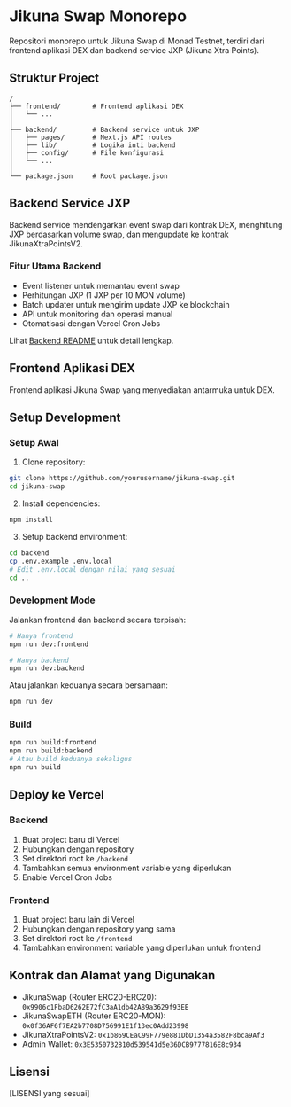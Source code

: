 # Jikuna Swap Monorepo

Repositori monorepo untuk Jikuna Swap di Monad Testnet, terdiri dari frontend aplikasi DEX dan backend service JXP (Jikuna Xtra Points).

## Struktur Project

```
/
├── frontend/        # Frontend aplikasi DEX
│   └── ...
│
├── backend/         # Backend service untuk JXP
│   ├── pages/       # Next.js API routes
│   ├── lib/         # Logika inti backend
│   ├── config/      # File konfigurasi
│   └── ...
│
└── package.json     # Root package.json
```

## Backend Service JXP

Backend service mendengarkan event swap dari kontrak DEX, menghitung JXP berdasarkan volume swap, dan mengupdate ke kontrak JikunaXtraPointsV2.

### Fitur Utama Backend

- Event listener untuk memantau event swap
- Perhitungan JXP (1 JXP per 10 MON volume)
- Batch updater untuk mengirim update JXP ke blockchain
- API untuk monitoring dan operasi manual
- Otomatisasi dengan Vercel Cron Jobs

Lihat [Backend README](./backend/README.md) untuk detail lengkap.

## Frontend Aplikasi DEX

Frontend aplikasi Jikuna Swap yang menyediakan antarmuka untuk DEX.

## Setup Development

### Setup Awal

1. Clone repository:

```bash
git clone https://github.com/yourusername/jikuna-swap.git
cd jikuna-swap
```

2. Install dependencies:

```bash
npm install
```

3. Setup backend environment:

```bash
cd backend
cp .env.example .env.local
# Edit .env.local dengan nilai yang sesuai
cd ..
```

### Development Mode

Jalankan frontend dan backend secara terpisah:

```bash
# Hanya frontend
npm run dev:frontend

# Hanya backend
npm run dev:backend
```

Atau jalankan keduanya secara bersamaan:

```bash
npm run dev
```

### Build

```bash
npm run build:frontend
npm run build:backend
# Atau build keduanya sekaligus
npm run build
```

## Deploy ke Vercel

### Backend

1. Buat project baru di Vercel
2. Hubungkan dengan repository
3. Set direktori root ke `/backend`
4. Tambahkan semua environment variable yang diperlukan
5. Enable Vercel Cron Jobs

### Frontend

1. Buat project baru lain di Vercel 
2. Hubungkan dengan repository yang sama
3. Set direktori root ke `/frontend`
4. Tambahkan environment variable yang diperlukan untuk frontend

## Kontrak dan Alamat yang Digunakan

- JikunaSwap (Router ERC20-ERC20): `0x9906c1FbaD6262E72fC3aA1db42A89a3629f93EE`
- JikunaSwapETH (Router ERC20-MON): `0x0f36AF6f7EA2b7708D756991E1f13ec0Add23998`
- JikunaXtraPointsV2: `0x1b869CEaC99F779e881DbD1354a3582F8bca9Af3`
- Admin Wallet: `0x3E5350732810d539541d5e36DCB9777816E8c934`

## Lisensi

[LISENSI yang sesuai] 